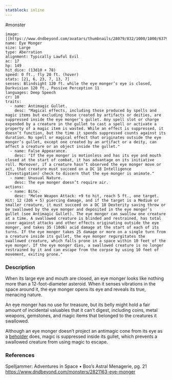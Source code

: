 ```yaml
---
statblock: inline
---
```

#monster 

```statblock
image: [[https://www.dndbeyond.com/avatars/thumbnails/28079/832/1000/1000/637961800761621184.jpeg]]
name: Eye Monger
size: Large
type: Aberration
alignment: Typically Lawful Evil
ac: 17
hp: 149
hit_dice: (13d10 + 78)
speed: 0 ft., fly 20 ft. (hover)
stats: [21, 6, 23, 7, 13, 7]
senses: Blindsight 120 ft. while the eye monger’s eye is closed, Darkvision 120 ft., Passive Perception 11
languages: Deep Speech
cr: 10
traits:
  - name: Antimagic Gullet.
    desc: "Magical effects, including those produced by spells and magic items but excluding those created by artifacts or deities, are suppressed inside the eye monger’s gullet. Any spell slot or charge expended by a creature in the gullet to cast a spell or activate a property of a magic item is wasted. While an effect is suppressed, it doesn’t function, but the time it spends suppressed counts against its duration. No spell or magical effect that originates outside the eye monger’s gullet, except one created by an artifact or a deity, can affect a creature or an object inside the gullet."
  - name: False Appearance.
    desc: "If the eye monger is motionless and has its eye and mouth closed at the start of combat, it has advantage on its initiative roll. Moreover, if a creature hasn’t observed the eye monger move or act, that creature must succeed on a DC 18 Intelligence (Investigation) check to discern that the eye monger is animate."
  - name: Unusual Nature.
    desc: The eye monger doesn’t require air.
actions:
  - name: Bite.
    desc: "Melee Weapon Attack: +9 to hit, reach 5 ft., one target. Hit: 12 (2d6 + 5) piercing damage, and if the target is a Medium or smaller creature, it must succeed on a DC 18 Dexterity saving throw or be swallowed by the eye monger and deposited in the eye monger’s gullet (see Antimagic Gullet). The eye monger can swallow one creature at a time. A swallowed creature is blinded and restrained, has total cover against attacks and other effects originating outside the eye monger, and takes 35 (10d6) acid damage at the start of each of its turns. If the eye monger takes 25 damage or more on a single turn from a creature inside its gullet, the eye monger regurgitates the swallowed creature, which falls prone in a space within 10 feet of the eye monger. If the eye monger dies, a swallowed creature is no longer restrained by it and can escape from the corpse by using 10 feet of movement, exiting prone."
```

### Description

When its large eye and mouth are closed, an eye monger looks like nothing more than a 12-foot-diameter asteroid. When it senses vibrations in the space around it, the eye monger opens its eye and reveals its true, menacing nature.

An eye monger has no use for treasure, but its belly might hold a fair amount of incidental valuables that it can’t digest, including coins, metal weapons, gemstones, and magic items that belonged to the creatures it swallowed.

Although an eye monger doesn’t project an antimagic cone from its eye as a [beholder](https://www.dndbeyond.com/monsters/17099-beholder) does, magic is suppressed inside its gullet, which prevents a swallowed creature from using magic to escape.

### References

Spelljammer: Adventures in Space • Boo’s Astral Menagerie, pg. 21
https://www.dndbeyond.com/monsters/2821163-eye-monger